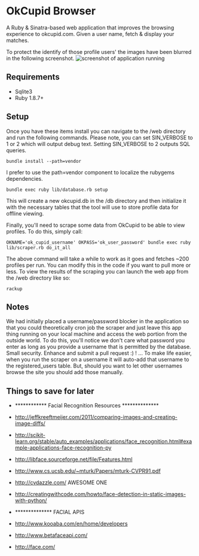 # OkCupid Browser

A Ruby & Sinatra-based web application that improves the browsing experience to okcupid.com. Given a user name, fetch & display your matches.

To protect the identify of those profile users' the images have been blurred in the following screenshot. 
![screenshot of application running](http://i.imgur.com/WudUN.jpg)

## Requirements
* Sqlite3
* Ruby 1.8.7+

## Setup

Once you have these items install you can navigate to the /web directory and run the following commands. Please note, you can set SIN_VERBOSE to 1 or 2 which will output debug text. Setting SIN_VERBOSE to 2 outputs SQL queries.

```
bundle install --path=vendor
```

I prefer to use the path=vendor component to localize the rubygems dependencies.

```
bundle exec ruby lib/database.rb setup
```

This will create a new okcupid.db in the /db directory and then initialize it with the necessary tables that the
tool will use to store profile data for offline viewing.

Finally, you'll need to scrape some data from OkCupid to be able to view profiles. To do this, simply call:

```
OKNAME='ok_cupid_username' OKPASS='ok_user_password' bundle exec ruby lib/scraper.rb do_it_all
```
The above command will take a while to work as it goes and fetches ~200 profiles per run. You can modify this in the code if you want to pull more or less.
To view the results of the scraping you can launch the web app from the /web directory like so:

```
rackup
```

## Notes
We had initially placed a username/password blocker in the application so that you could theoretically
cron job the scraper and just leave this app thing running on your local machine and access the web
portion from the outside world. To do this, you'll notice we don't care what password you enter
as long as you provide a username that is permitted by the database. Small security. 
Enhance and submit a pull request :) !
  ...
To make life easier, when you run the scraper on a username it will auto-add that username
to the registered_users table. But, should you want to let other usernames browse the site
you should add those manually.

## Things to save for later

* ************ Facial Recognition Resources **************
* http://jeffkreeftmeijer.com/2011/comparing-images-and-creating-image-diffs/
* http://scikit-learn.org/stable/auto_examples/applications/face_recognition.html#example-applications-face-recognition-py
* http://libface.sourceforge.net/file/Features.html
* http://www.cs.ucsb.edu/~mturk/Papers/mturk-CVPR91.pdf
* http://cvdazzle.com/ AWESOME ONE
* http://creatingwithcode.com/howto/face-detection-in-static-images-with-python/

* ************** FACIAL APIS
* http://www.kooaba.com/en/home/developers
* http://www.betafaceapi.com/
* http://face.com/